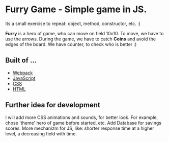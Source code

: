 # Furry Game - Simple game in JS. 

Its a small exercise to repeat: object, method, constructor, etc. :)

**Furry** is a hero of game, who can move on field 10x10. To move, we have to use the arrows.
During the game, we have to catch **Coins** and avoid the edges of the board.
We have counter, to check who is better :)

## Built of ...

- [Webpack](https://webpack.js.org/)
- [JavaScript](https://developer.mozilla.org/pl/docs/Web/JavaScript)
- [CSS](https://developer.mozilla.org/pl/docs/Web/CSS)
- [HTML](https://developer.mozilla.org/pl/docs/Web/HTML)

## Further idea for development

I will add more CSS animations and sounds, for better look. For example, chose 'theme' hero of game before started, etc.
Add Database for savings scores. 
More mechanizm for JS, like: shorter response time at a higher level, a decreasing field with time. 
